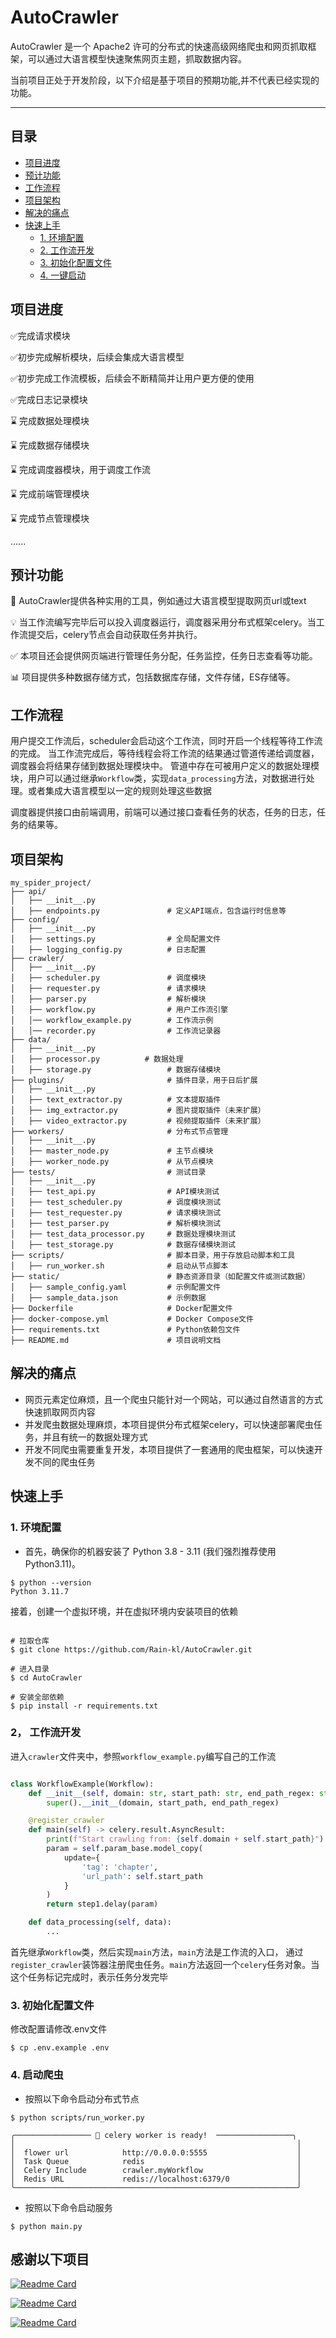 # AutoCrawler

AutoCrawler 是一个 Apache2 许可的分布式的快速高级网络爬虫和网页抓取框架，可以通过大语言模型快速聚焦网页主题，抓取数据内容。

当前项目正处于开发阶段，以下介绍是基于项目的预期功能,并不代表已经实现的功能。

---

## 目录
* [项目进度](README.md#项目进度)
* [预计功能](README.md#预计功能)
* [工作流程](README.md#工作流程)
* [项目架构](README.md#项目架构)
* [解决的痛点](README.md#解决的痛点)
* [快速上手](README.md#快速上手)
    * [1. 环境配置](README.md#1-环境配置)
    * [2. 工作流开发](README.md#2-工作流开发)
    * [3. 初始化配置文件](README.md#3-初始化配置文件)
    * [4. 一键启动](README.md#4-一键启动)


## 项目进度

✅完成请求模块

✅初步完成解析模块，后续会集成大语言模型

✅初步完成工作流模板，后续会不断精简并让用户更方便的使用

✅完成日志记录模块

⌛️ 完成数据处理模块

⌛️ 完成数据存储模块

⌛️ 完成调度器模块，用于调度工作流

⌛️ 完成前端管理模块

⌛️ 完成节点管理模块

......


## 预计功能

🤖️ AutoCrawler提供各种实用的工具，例如通过大语言模型提取网页url或text

💡 当工作流编写完毕后可以投入调度器运行，调度器采用分布式框架celery。当工作流提交后，celery节点会自动获取任务并执行。

✅ 本项目还会提供网页端进行管理任务分配，任务监控，任务日志查看等功能。

📊 项目提供多种数据存储方式，包括数据库存储，文件存储，ES存储等。

## 工作流程
用户提交工作流后，scheduler会启动这个工作流，同时开启一个线程等待工作流的完成。
当工作流完成后，等待线程会将工作流的结果通过管道传递给调度器，调度器会将结果存储到数据处理模块中。
管道中存在可被用户定义的数据处理模块，用户可以通过继承`Workflow`类，实现`data_processing`方法，对数据进行处理。或者集成大语言模型以一定的规则处理这些数据

调度器提供接口由前端调用，前端可以通过接口查看任务的状态，任务的日志，任务的结果等。

## 项目架构
```shell
my_spider_project/
├── api/
│   ├── __init__.py
│   ├── endpoints.py               # 定义API端点，包含运行时信息等
├── config/
│   ├── __init__.py
│   ├── settings.py                # 全局配置文件
│   ├── logging_config.py          # 日志配置
├── crawler/
│   ├── __init__.py
│   ├── scheduler.py               # 调度模块
│   ├── requester.py               # 请求模块
│   ├── parser.py                  # 解析模块
│   ├── workflow.py                # 用户工作流引擎
│   │── workflow_example.py        # 工作流示例
│   │── recorder.py                # 工作流记录器
├── data/
│   ├── __init__.py
│   ├── processor.py          # 数据处理
│   ├── storage.py                 # 数据存储模块
├── plugins/                       # 插件目录，用于日后扩展
│   ├── __init__.py
│   ├── text_extractor.py          # 文本提取插件
│   ├── img_extractor.py           # 图片提取插件（未来扩展）
│   ├── video_extractor.py         # 视频提取插件（未来扩展）
├── workers/                       # 分布式节点管理
│   ├── __init__.py
│   ├── master_node.py             # 主节点模块
│   ├── worker_node.py             # 从节点模块
├── tests/                         # 测试目录
│   ├── __init__.py
│   ├── test_api.py                # API模块测试
│   ├── test_scheduler.py          # 调度模块测试
│   ├── test_requester.py          # 请求模块测试
│   ├── test_parser.py             # 解析模块测试
│   ├── test_data_processor.py     # 数据处理模块测试
│   ├── test_storage.py            # 数据存储模块测试
├── scripts/                       # 脚本目录，用于存放启动脚本和工具
│   ├── run_worker.sh              # 启动从节点脚本
├── static/                        # 静态资源目录（如配置文件或测试数据）
│   ├── sample_config.yaml         # 示例配置文件
│   ├── sample_data.json           # 示例数据
├── Dockerfile                     # Docker配置文件
├── docker-compose.yml             # Docker Compose文件
├── requirements.txt               # Python依赖包文件
├── README.md                      # 项目说明文档
```

## 解决的痛点

- 网页元素定位麻烦，且一个爬虫只能针对一个网站，可以通过自然语言的方式快速抓取网页内容
- 并发爬虫数据处理麻烦，本项目提供分布式框架celery，可以快速部署爬虫任务，并且有统一的数据处理方式
- 开发不同爬虫需要重复开发，本项目提供了一套通用的爬虫框架，可以快速开发不同的爬虫任务

## 快速上手

### 1. 环境配置

+ 首先，确保你的机器安装了 Python 3.8 - 3.11 (我们强烈推荐使用 Python3.11)。

```
$ python --version
Python 3.11.7
```

接着，创建一个虚拟环境，并在虚拟环境内安装项目的依赖

```shell

# 拉取仓库
$ git clone https://github.com/Rain-kl/AutoCrawler.git

# 进入目录
$ cd AutoCrawler

# 安装全部依赖
$ pip install -r requirements.txt 

```


### 2， 工作流开发

进入`crawler`文件夹中，参照`workflow_example.py`编写自己的工作流

```python

class WorkflowExample(Workflow):
    def __init__(self, domain: str, start_path: str, end_path_regex: str):
        super().__init__(domain, start_path, end_path_regex)

    @register_crawler
    def main(self) -> celery.result.AsyncResult:
        print(f"Start crawling from: {self.domain + self.start_path}")
        param = self.param_base.model_copy(
            update={
                'tag': 'chapter',
                'url_path': self.start_path
            }
        )
        return step1.delay(param)

    def data_processing(self, data):
        ...
```
首先继承`Workflow`类，然后实现`main`方法，`main`方法是工作流的入口，
通过`register_crawler`装饰器注册爬虫任务。`main`方法返回一个`celery`任务对象。当这个任务标记完成时，表示任务分发完毕


### 3. 初始化配置文件
修改配置请修改.env文件

```shell
$ cp .env.example .env
```


### 4. 启动爬虫

- 按照以下命令启动分布式节点

```shell
$ python scripts/run_worker.py

╭───────────────── 🤗 celery worker is ready!  ─────────────────╮
│                                                               │
│  flower url            http://0.0.0.0:5555                    │
│  Task Queue            redis                                  │
│  Celery Include        crawler.myWorkflow                     │
│  Redis URL             redis://localhost:6379/0               │
╰───────────────────────────────────────────────────────────────╯

```

- 按照以下命令启动服务

```shell
$ python main.py
```



## 感谢以下项目
[![Readme Card](https://github-readme-stats.vercel.app/api/pin/?username=celery&repo=celery)](https://github.com/celery/celery)

[![Readme Card](https://github-readme-stats.vercel.app/api/pin/?username=mher&repo=flower)](https://github.com/mher/flower)

[![Readme Card](https://github-readme-stats.vercel.app/api/pin/?username=fastapi&repo=fastapi)](https://github.com/fastapi/fastapi)


